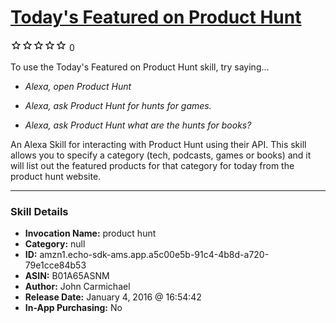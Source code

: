 # [Today's Featured on Product Hunt](http://alexa.amazon.com/#skills/amzn1.echo-sdk-ams.app.a5c00e5b-91c4-4b8d-a720-79e1cce84b53)
![0 stars](../../images/ic_star_border_black_18dp_1x.png)![0 stars](../../images/ic_star_border_black_18dp_1x.png)![0 stars](../../images/ic_star_border_black_18dp_1x.png)![0 stars](../../images/ic_star_border_black_18dp_1x.png)![0 stars](../../images/ic_star_border_black_18dp_1x.png) 0

To use the Today's Featured on Product Hunt skill, try saying...

* *Alexa, open Product Hunt*

* *Alexa, ask Product Hunt for hunts for games.*

* *Alexa, ask Product Hunt what are the hunts for books?*

An Alexa Skill for interacting with Product Hunt using their API. This skill allows you to specify a category (tech, podcasts, games or books) and it will list out the featured products for that category for today from the product hunt website.

***

### Skill Details

* **Invocation Name:** product hunt
* **Category:** null
* **ID:** amzn1.echo-sdk-ams.app.a5c00e5b-91c4-4b8d-a720-79e1cce84b53
* **ASIN:** B01A65ASNM
* **Author:** John Carmichael
* **Release Date:** January 4, 2016 @ 16:54:42
* **In-App Purchasing:** No
